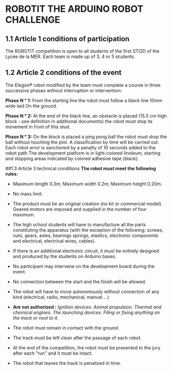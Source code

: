 # ROBOTIT THE ARDUINO ROBOT CHALLENGE

## 1.1 Article 1 conditions of participation
  The ROBOTIT competition is open to all students of the first STI2D of the Lycée de la MER.
  Each team is made up of 3, 4 or 5 students.
  

## 1.2 Article 2 conditions of the event
  The Elegoo® robot modified by the team must complete a course in three successive phases without
  interruption or intervention:
  
**Phase N ° 1:** From the starting line the robot must follow a black line 10mm wide laid
  On the ground.
  
**Phase N ° 2:** 
  At the end of the black line, an obstacle is placed (15.5 cm high block - see definition in
  additional documents) the robot must stop its movement in front of this stud.
  
**Phase N ° 3:** 
  On the block is placed a ping pong ball the robot must drop the ball without touching the plot.
  A classification by time will be carried out.
  Each robot error is sanctioned by a penalty of 10 seconds added to the robot path
  The development platform is in light-colored linoleum, starting and stopping areas indicated by colored adhesive tape (black).


##1.3 Article 3 technical conditions
  __The robot must meet the following rules:__
  - Maximum length 0.3m; Maximum width 0.2m; Maximum height 0.20m.
  - No mass limit.
  - The product must be an original creation (no kit or commercial model). Geared motors are imposed and supplied in the number of four maximum.
  - The high school students will have to manufacture all the parts constituting the apparatus (with the exception of the following: screws, nuts, gears, axles, bearings           springs, elastics, electronic components and electrical, electrical wires, cables).
  - If there is an additional electronic circuit, it must be entirely designed and produced by the students on Arduino bases.
  - No participant may intervene on the development board during the event.
  - No connection between the start and the finish will be allowed.
  - The robot will have to move autonomously without connection of any kind (electrical, radio, mechanical, manual ...)
  - **Are not authorized :**
      *Ignition devices.*
      *Animal propulsion.*
      *Thermal and chemical engines.*
      *The launching devices.*
      *Filing or fixing anything on the track or next to it.*

  - The robot must remain in contact with the ground.
  - The track must be left clean after the passage of each robot.
  - At the end of the competition, the robot must be presented to the jury after each "run" and it must be intact.
  - The robot that leaves the track is penalized in time.
